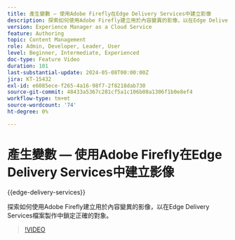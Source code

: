 ```yaml
---
title: 產生變數 — 使用Adobe Firefly在Edge Delivery Services中建立影像
description: 探索如何使用Adobe Firefly建立用於內容變異的影像，以在Edge Delivery Services檔案製作中鎖定正確的對象。
version: Experience Manager as a Cloud Service
feature: Authoring
topic: Content Management
role: Admin, Developer, Leader, User
level: Beginner, Intermediate, Experienced
doc-type: Feature Video
duration: 101
last-substantial-update: 2024-05-08T00:00:00Z
jira: KT-15432
exl-id: e6085ece-f265-4a16-98f7-2f8218dab730
source-git-commit: 48433a5367c281cf5a1c106b08a1306f1b0e8ef4
workflow-type: tm+mt
source-wordcount: '74'
ht-degree: 0%

---
```


# 產生變數 — 使用Adobe Firefly在Edge Delivery Services中建立影像

{{edge-delivery-services}}

探索如何使用Adobe Firefly建立用於內容變異的影像，以在Edge Delivery Services檔案製作中鎖定正確的對象。

>[!VIDEO](https://video.tv.adobe.com/v/3428794/?learn=on)

